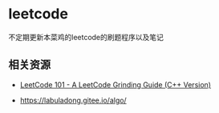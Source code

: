 # leetcode

不定期更新本菜鸡的leetcode的刷题程序以及笔记

## 相关资源

- [LeetCode 101 - A LeetCode Grinding Guide (C++ Version)](https://wws.lanzous.com/iwwMaljjeve)

- https://labuladong.gitee.io/algo/